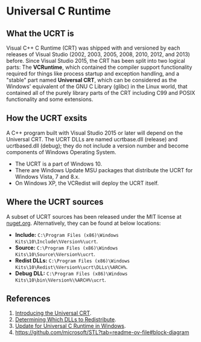 # Universal C Runtime

## What the UCRT is
Visual C++ C Runtime (CRT) was shipped with and versioned by each releases of Visual Studio (2002, 2003, 2005, 2008,
2010, 2012, and 2013) before. Since Visual Studio 2015, the CRT has been split into two logical parts: The **VCRuntime**,
which contained the compiler support functionality required for things like process startup and exception handling, and
a "stable" part named **Universal CRT**, which can be considered as the Windows' equivalent of the GNU C Library (glibc)
in the Linux world, that contained all of the purely library parts of the CRT including C99 and POSIX functionality and
some extensions.

## How the UCRT exsits
A C++ program built with Visual Studio 2015 or later will depend on the Universal CRT. The UCRT DLLs are named
ucrtbase.dll (release) and ucrtbased.dll (debug); they do not include a version number and become components of Windows
Operating System.
- The UCRT is a part of Windows 10.
- There are Windows Update MSU packages that distribute the UCRT for Windows Vista, 7 and 8.x.
- On Windows XP, the VCRedist will deploy the UCRT itself.

## Where the UCRT sources
A subset of UCRT sources has been released under the MIT license at [nuget.org](https://www.nuget.org/packages/Microsoft.Windows.SDK.CRTSource). Alternatively, they can be found at below locations:

- **Include:** `C:\Program Files (x86)\Windows Kits\10\Include\%Version%\ucrt`.
- **Source:** `C:\Program Files (x86)\Windows Kits\10\Source\%Version%\ucrt`.
- **Redist DLLs:** `C:\Program Files (x86)\Windows Kits\10\Redist\%Version%\ucrt\DLLs\%ARCH%`.
- **Debug DLL:** `C:\Program Files (x86)\Windows Kits\10\bin\%Version%\%ARCH%\ucrt`.

## References
1. [Introducing the Universal CRT](https://devblogs.microsoft.com/cppblog/introducing-the-universal-crt/).
1. [Determining Which DLLs to Redistribute](https://docs.microsoft.com/en-us/cpp/windows/determining-which-dlls-to-redistribute).
1. [Update for Universal C Runtime in Windows](https://support.microsoft.com/en-us/help/2999226/update-for-universal-c-runtime-in-windows).
1. https://github.com/microsoft/STL?tab=readme-ov-file#block-diagram